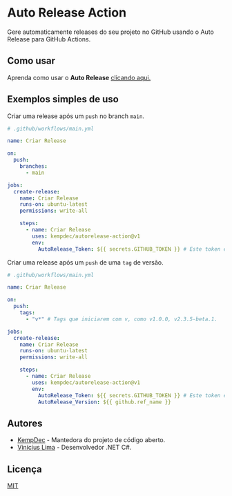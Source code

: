 # Auto Release Action

Gere automaticamente releases do seu projeto no GitHub usando o Auto Release para GitHub Actions.

## Como usar

Aprenda como usar o **Auto Release** [clicando aqui.](https://github.com/kempdec/AutoRelease)

## Exemplos simples de uso

Criar uma release após um `push` no branch `main`.

``` yml
# .github/workflows/main.yml

name: Criar Release

on:
  push:
    branches:
      - main

jobs:
  create-release:
    name: Criar Release
    runs-on: ubuntu-latest
    permissions: write-all

    steps:
      - name: Criar Release
        uses: kempdec/autorelease-action@v1
        env:
          AutoRelease_Token: ${{ secrets.GITHUB_TOKEN }} # Este token é fornecido pelo GitHub Actions, você não precisa criar seu próprio token.
```

Criar uma release após um `push` de uma `tag` de versão.

``` yml
# .github/workflows/main.yml

name: Criar Release

on:
  push:
    tags:
      - "v*" # Tags que iniciarem com v, como v1.0.0, v2.3.5-beta.1.

jobs:
  create-release:
    name: Criar Release
    runs-on: ubuntu-latest
    permissions: write-all

    steps:
      - name: Criar Release
        uses: kempdec/autorelease-action@v1
        env:
          AutoRelease_Token: ${{ secrets.GITHUB_TOKEN }} # Este token é fornecido pelo GitHub Actions, você não precisa criar seu próprio token.
          AutoRelease_Version: ${{ github.ref_name }}
```

## Autores

- [KempDec](https://kempdec.com) - Mantedora do projeto de código aberto.
- [Vinícius Lima](https://github.com/viniciusxdl) - Desenvolvedor .NET C#.

## Licença

[MIT](https://github.com/kempdec/autorelease-action/blob/main/LICENSE.txt)
